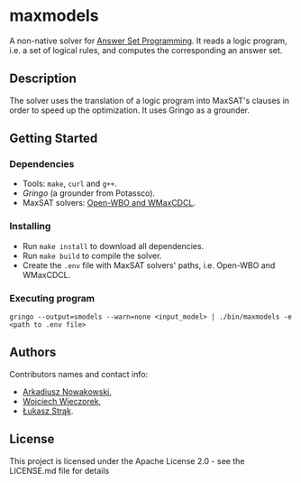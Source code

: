 # maxmodels

A non-native solver for [Answer Set Programming](https://en.wikipedia.org/wiki/Answer_set_programming).
It reads a logic program, i.e. a set of logical rules, and computes the corresponding an answer set.

## Description

The solver uses the translation of a logic program into MaxSAT's clauses in order to speed up
the optimization. It uses Gringo as a grounder.

## Getting Started

### Dependencies

-   Tools: `make`, `curl` and `g++`.
-   _Gringo_ (a grounder from Potassco).
-   MaxSAT solvers: [Open-WBO and WMaxCDCL](https://maxsat-evaluations.github.io/2023/descriptions.html).

### Installing

-   Run `make install` to download all dependencies.
-   Run `make build` to compile the solver.
-   Create the `.env` file with MaxSAT solvers' paths, i.e. Open-WBO and WMaxCDCL.

### Executing program

```
gringo --output=smodels --warn=none <input_model> | ./bin/maxmodels -e <path to .env file>
```

## Authors

Contributors names and contact info:

-   [Arkadiusz Nowakowski](https://ab.us.edu.pl/emp?id=46971),
-   [Wojciech Wieczorek](https://kiia.ubb.edu.pl/pracownicy/dr-habwojciechwieczorek),
-   [Łukasz Strąk](https://ab.us.edu.pl/emp?id=47011).

## License

This project is licensed under the Apache License 2.0 - see the LICENSE.md file for details
